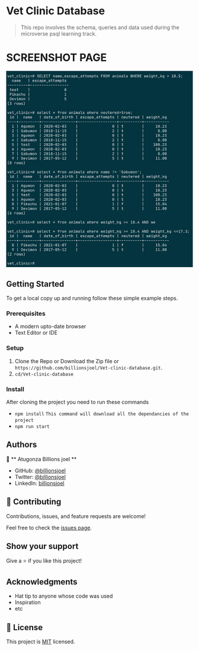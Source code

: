 # Vet Clinic Database

> This repo involves the schema, queries and data used during the microverse psql learning track.


# SCREENSHOT PAGE
![screenshot](./appscreenshot.png)

## Getting Started

To get a local copy up and running follow these simple example steps.

### Prerequisites

- A modern upto-date browser
- Text Editor or IDE

### Setup

1.  Clone the Repo or Download the Zip file or `https://github.com/billionsjoel/Vet-clinic-database.git`.
2.  `cd/Vet-clinic-database`

### Install

After cloning the project you need to run these commands

- `npm install` `This command will download all the dependancies of the project`
- `npm run start`
## Authors

👤 ** Atugonza Billions joel **

- GitHub: [@billionsjoel](https://github.com/billionsjoel)
- Twitter: [@billionsjoel](https://twitter.com/BillionsJoel)
- LinkedIn: [billionsjoel](https://www.linkedin.com/in/billionsjoel/)


## 🤝 Contributing

Contributions, issues, and feature requests are welcome!

Feel free to check the [issues page](https://github.com/billionsjoel/metrics-app/issues).

## Show your support

Give a ⭐️ if you like this project!

## Acknowledgments

- Hat tip to anyone whose code was used
- Inspiration
- etc

## 📝 License

This project is [MIT](./MIT.md) licensed.
